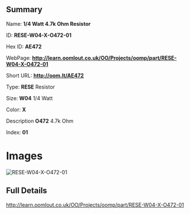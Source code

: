 

## Summary
 
Name: __1/4 Watt 4.7k Ohm Resistor__

ID: __RESE-W04-X-O472-01__

Hex ID: __AE472__

WebPage: __http://learn.oomlout.co.uk/OO/Projects/oomp/part/RESE-W04-X-O472-01__

Short URL: __http://oom.lt/AE472__


Type: __RESE__ Resistor 

Size: __W04__ 1/4 Watt 

Color: __X__  

Description __O472__ 4.7k Ohm 

Index: __01__


 # Images
![RESE-W04-X-O472-01](http://oomlout.com/oomp-gen/parts/RESE-W04-X-O472-01/RESE-W04-X-O472-01_420.jpg)



 ## Full Details

 http://learn.oomlout.co.uk/OO/Projects/oomp/part/RESE-W04-X-O472-01














